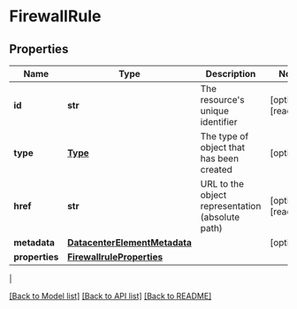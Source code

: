 # FirewallRule

## Properties
| Name | Type | Description | Notes |
------------ | ------------- | ------------- | -------------
| **id** | **str** | The resource&#39;s unique identifier | [optional] [readonly] 
**type** | [**Type**](Type.md) | The type of object that has been created | [optional] 
**href** | **str** | URL to the object representation (absolute path) | [optional] [readonly] 
**metadata** | [**DatacenterElementMetadata**](DatacenterElementMetadata.md) |  | [optional] 
**properties** | [**FirewallruleProperties**](FirewallruleProperties.md) |  | 
 |

[[Back to Model list]](../README.md#documentation-for-models) [[Back to API list]](../README.md#documentation-for-api-endpoints) [[Back to README]](../README.md)


